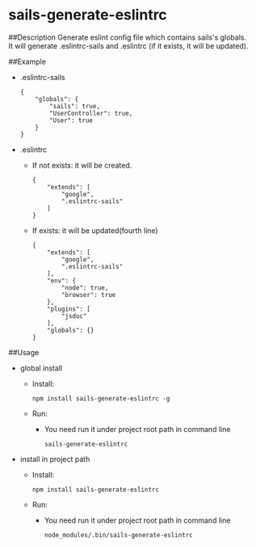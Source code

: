# sails-generate-eslintrc

##Description
Generate eslint config file which contains sails's globals.<br/>
It will generate .eslintrc-sails and .eslintrc (if it exists, it will be updated).

##Example
- .eslintrc-sails
    ```
    {
        "globals": {
            "sails": true,
            "UserController": true,
            "User": true
        }
    }
    ```

- .eslintrc
    + If not exists: it will be created.
        ```
        {
            "extends": [
                "google",
                ".eslintrc-sails"
            ]
        }
        ```

    + If exists: it will be updated(fourth line)
        ```
        {
            "extends": [
                "google",
                ".eslintrc-sails"
            ],
            "env": {
                "node": true,
                "browser": true
            },
            "plugins": [
                "jsdoc"
            ],
            "globals": {}
        }  
        ```  

##Usage
- global install
    + Install:
        ```
        npm install sails-generate-eslintrc -g
        ```

    + Run:
        * You need run it under project root path in command line 
        
            ```
            sails-generate-eslintrc
            ```

- install in project path
    + Install:
        ```
        npm install sails-generate-eslintrc
        ```

    + Run:
        * You need run it under project root path in command line 
        
            ```
            node_modules/.bin/sails-generate-eslintrc
            ```

